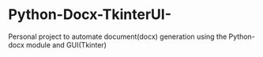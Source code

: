 # Python-Docx-TkinterUI-
Personal project to automate document(docx) generation using the Python-docx module and GUI(Tkinter)
